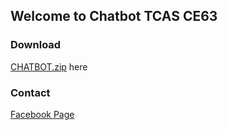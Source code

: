 ## Welcome to Chatbot TCAS CE63

### Download

[CHATBOT.zip](https://github.com/IfrongS/Chatbot-TCAS-CE63/raw/Chatbot-TCAS-CE63/CHATBOT.zip) here

### Contact

[Facebook Page](https://www.facebook.com/ChatbotTCAS)
